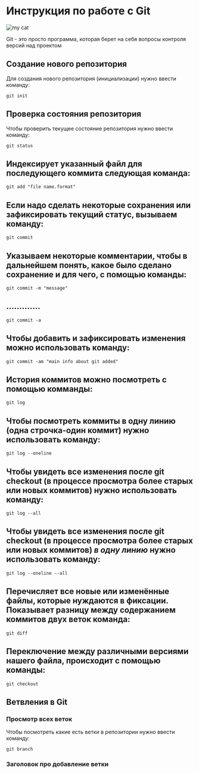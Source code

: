 # Инструкция по работе с Git

![my cat](image.jpg)

Git - это просто программа, которая берет на себя вопросы контроля версий над проектом

## Создание нового репозитория

Для создания нового репозитория (инициализации) нужно ввести команду:

    git init

## Проверка состояния репозитория

Чтобы проверить текущее состояние репозитория нужно ввести команду:

    git status

## Индексирует указанный файл для последующего коммита следующая команда:

    git add "file name.format"

## Если надо сделать некоторые сохранения или зафиксировать текущий статус, вызываем команду:

    git commit

## Указываем некоторые комментарии, чтобы в дальнейшем понять, какое было сделано сохранение и для чего, с помощью команды:

    git commit -m "message"

## ............. 
    git commit -a

## Чтобы добавить и зафиксировать изменения можно использовать команду:

    git commit -am "main info about git added"

## История коммитов можно посмотреть с помощью комманды:

    git log

## Чтобы посмотреть коммиты в одну линию (одна строчка-один коммит) нужно использовать команду:

    git log --oneline

## Чтобы увидеть все изменения после git checkout (в процессе просмотра более старых или новых коммитов) нужно использовать команду:

    git log --all

## Чтобы увидеть все изменения после git checkout (в процессе просмотра более старых или новых коммитов) *в одну линию* нужно использовать команду:

    git log --oneline --all

## Перечисляет все новые или изменённые файлы, которые нуждаются в фиксации. Показывает разницу между содержанием коммитов двух веток команда:

    git diff

## Переключение между различными версиями нашего файла, происходит с помощью команды:

    git checkout

 ## Ветвления в Git

### Просмотр всех веток

Чтобы посмотреть какие есть ветки в репозитории нужно ввести команду:

    git branch
    
### Заголовок про добавление ветки